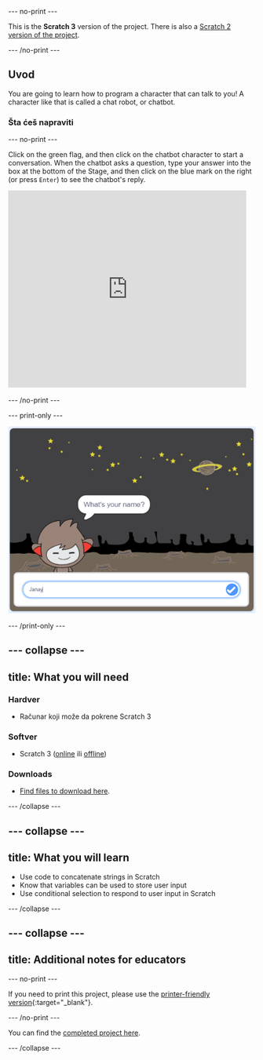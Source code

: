 \--- no-print \---

This is the **Scratch 3** version of the project. There is also a [Scratch 2 version of the project](https://projects.raspberrypi.org/en/projects/chatbot-scratch2).

\--- /no-print \---

## Uvod

You are going to learn how to program a character that can talk to you! A character like that is called a chat robot, or chatbot.

### Šta ćeš napraviti

\--- no-print \---

Click on the green flag, and then click on the chatbot character to start a conversation. When the chatbot asks a question, type your answer into the box at the bottom of the Stage, and then click on the blue mark on the right (or press `Enter`) to see the chatbot's reply.

<div class="scratch-preview">
  <iframe allowtransparency="true" width="485" height="402" src="https://scratch.mit.edu/projects/embed/248864190/?autostart=false" 
  frameborder="0" scrolling="no"></iframe>
</div>

\--- /no-print \---

\--- print-only \---

![complete project](images/chatbot-preview.png)

\--- /print-only \---

## \--- collapse \---

## title: What you will need

### Hardver

- Računar koji može da pokrene Scratch 3

### Softver

- Scratch 3 ([online](https://rpf.io/scratchon) ili [offline](https://rpf.io/scratchoff))

### Downloads

- [Find files to download here](http://rpf.io/p/en/chatbot-go).

\--- /collapse \---

## \--- collapse \---

## title: What you will learn

- Use code to concatenate strings in Scratch
- Know that variables can be used to store user input
- Use conditional selection to respond to user input in Scratch

\--- /collapse \---

## \--- collapse \---

## title: Additional notes for educators

\--- no-print \---

If you need to print this project, please use the [printer-friendly version](https://projects.raspberrypi.org/en/projects/chatbot/print){:target="_blank"}.

\--- /no-print \---

You can find the [completed project here](http://rpf.io/p/en/chatbot-get).

\--- /collapse \---